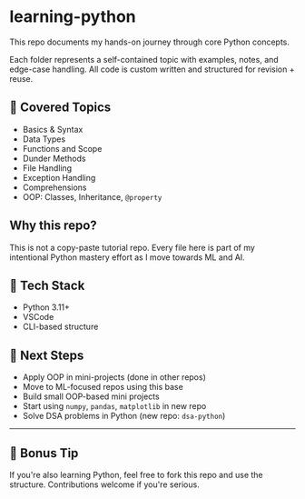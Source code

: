 # learning-python

This repo documents my hands-on journey through core Python concepts.

Each folder represents a self-contained topic with examples, notes, and edge-case handling. All code is custom written and structured for revision + reuse.

## 📘 Covered Topics
- Basics & Syntax
- Data Types
- Functions and Scope
- Dunder Methods
- File Handling
- Exception Handling
- Comprehensions
- OOP: Classes, Inheritance, `@property`

## Why this repo?
This is not a copy-paste tutorial repo. Every file here is part of my intentional Python mastery effort as I move towards ML and AI.

## 🔧 Tech Stack
- Python 3.11+
- VSCode
- CLI-based structure

## 🚀 Next Steps
- Apply OOP in mini-projects (done in other repos)
- Move to ML-focused repos using this base
- Build small OOP-based mini projects
- Start using `numpy`, `pandas`, `matplotlib` in new repo
- Solve DSA problems in Python (new repo: `dsa-python`)

---

## 🧠 Bonus Tip
If you're also learning Python, feel free to fork this repo and use the structure. Contributions welcome if you're serious.
